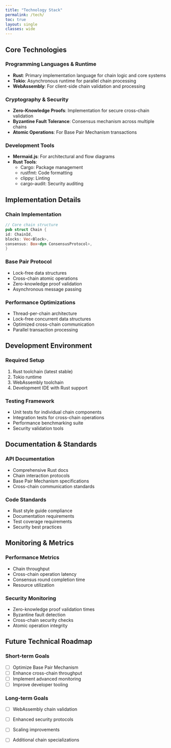 ```yaml
---
title: "Technology Stack"
permalink: /tech/
toc: true
layout: single
classes: wide
---
```


## Core Technologies

### Programming Languages & Runtime
- **Rust**: Primary implementation language for chain logic and core systems
- **Tokio**: Asynchronous runtime for parallel chain processing
- **WebAssembly**: For client-side chain validation and processing

### Cryptography & Security
- **Zero-Knowledge Proofs**: Implementation for secure cross-chain validation
- **Byzantine Fault Tolerance**: Consensus mechanism across multiple chains
- **Atomic Operations**: For Base Pair Mechanism transactions

### Development Tools
- **Mermaid.js**: For architectural and flow diagrams
- **Rust Tools**:
  - Cargo: Package management
  - rustfmt: Code formatting
  - clippy: Linting
  - cargo-audit: Security auditing

## Implementation Details

### Chain Implementation

```rust
// Core chain structure 
pub struct Chain {
id: ChainId,
blocks: Vec<Block>,
consensus: Box<dyn ConsensusProtocol>,
}
```

### Base Pair Protocol
- Lock-free data structures
- Cross-chain atomic operations
- Zero-knowledge proof validation
- Asynchronous message passing

### Performance Optimizations
- Thread-per-chain architecture
- Lock-free concurrent data structures
- Optimized cross-chain communication
- Parallel transaction processing

## Development Environment

### Required Setup
1. Rust toolchain (latest stable)
2. Tokio runtime
3. WebAssembly toolchain
4. Development IDE with Rust support

### Testing Framework
- Unit tests for individual chain components
- Integration tests for cross-chain operations
- Performance benchmarking suite
- Security validation tools

## Documentation & Standards

### API Documentation
- Comprehensive Rust docs
- Chain interaction protocols
- Base Pair Mechanism specifications
- Cross-chain communication standards

### Code Standards
- Rust style guide compliance
- Documentation requirements
- Test coverage requirements
- Security best practices

## Monitoring & Metrics

### Performance Metrics
- Chain throughput
- Cross-chain operation latency
- Consensus round completion time
- Resource utilization

### Security Monitoring
- Zero-knowledge proof validation times
- Byzantine fault detection
- Cross-chain security checks
- Atomic operation integrity

## Future Technical Roadmap

### Short-term Goals
- [ ] Optimize Base Pair Mechanism
- [ ] Enhance cross-chain throughput
- [ ] Implement advanced monitoring
- [ ] Improve developer tooling

### Long-term Goals
- [ ] WebAssembly chain validation
- [ ] Enhanced security protocols
- [ ] Scaling improvements
- [ ] Additional chain specializations


